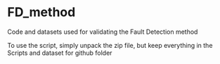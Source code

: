 # FD_method
Code and datasets used for validating the Fault Detection method

To use the script, simply unpack the zip file, but keep everything in the Scripts and dataset for github folder


